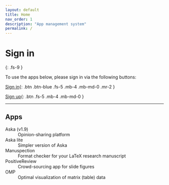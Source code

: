 ```yaml
---
layout: default
title: Home
nav_order: 1
description: "App management system"
permalink: /
---
```


# Sign in
{: .fs-9 }

To use the apps below, please sign in via the following buttons:

[Sign in][signin]{: .btn .btn-blue .fs-5 .mb-4 .mb-md-0 .mr-2 }

[Sign up][signup]{: .btn .fs-5 .mb-4 .mb-md-0 }

---

<!-- Apps that support your activities
{: .fs-6 .fw-300 } -->

## Apps

<dl>
<dt>Aska (v1.9)</dt>
<dd>Opinion-sharing platform</dd>
<dt>Aska lite</dt>
<dd>Simpler version of Aska</dd>
<dt>Manuspection</dt>
<dd>Format checker for your LaTeX research manuscript</dd>
<dt>PositiveReview</dt>
<dd>Crowd-sourcing app for slide figures</dd>
<dt>OMP</dt>
<dd>Optimal visualization of matrix (table) data</dd>
</dl>



[Signin]: #signin
[Signup]: #signup
[Liquid]: https://github.com/Shopify/liquid/wiki
[Front matter]: https://jekyllrb.com/docs/front-matter/
[Jekyll configuration]: https://jekyllrb.com/docs/configuration/
[source file for this page]: https://github.com/just-the-docs/just-the-docs/blob/main/index.md
[Just the Docs Template]: https://just-the-docs.github.io/just-the-docs-template/
[Just the Docs]: https://just-the-docs.github.io/just-the-docs/
[Just the Docs repo]: https://github.com/just-the-docs/just-the-docs
[Just the Docs README]: https://github.com/just-the-docs/just-the-docs/blob/main/README.md
[GitHub Pages]: https://pages.github.com/
[Template README]: https://github.com/just-the-docs/just-the-docs-template/blob/main/README.md
[GitHub Pages / Actions workflow]: https://github.blog/changelog/2022-07-27-github-pages-custom-github-actions-workflows-beta/
[use the template]: https://github.com/just-the-docs/just-the-docs-template/generate
